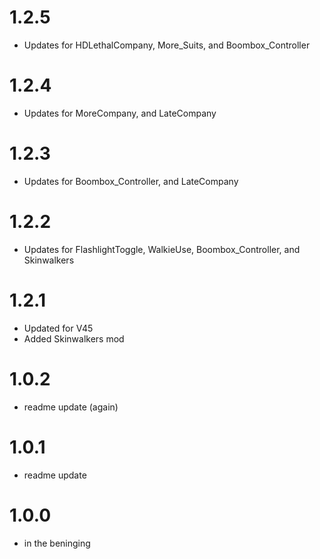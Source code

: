 # 1.2.5
- Updates for HDLethalCompany, More_Suits, and Boombox_Controller

# 1.2.4
- Updates for MoreCompany, and LateCompany

# 1.2.3
- Updates for Boombox_Controller, and LateCompany

# 1.2.2
- Updates for FlashlightToggle, WalkieUse, Boombox_Controller, and Skinwalkers

# 1.2.1
- Updated for V45
- Added Skinwalkers mod

# 1.0.2
- readme update (again)

# 1.0.1
- readme update

# 1.0.0
- in the beninging